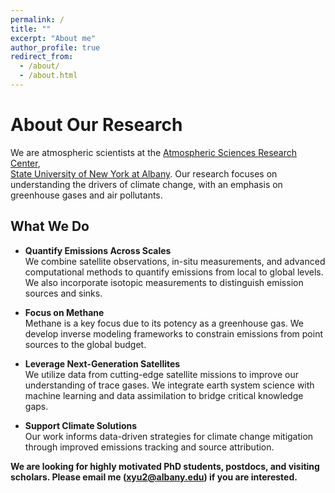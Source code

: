 ```yaml
---
permalink: /
title: ""
excerpt: "About me"
author_profile: true
redirect_from: 
  - /about/
  - /about.html
---
```


# About Our Research

We are atmospheric scientists at the [Atmospheric Sciences Research Center](https://www.albany.edu/asrc),  
[State University of New York at Albany](https://www.albany.edu/). Our research focuses on understanding the drivers of climate change, with an emphasis on greenhouse gases and air pollutants.

## What We Do

- **Quantify Emissions Across Scales**  
  We combine satellite observations, in-situ measurements, and advanced computational methods to quantify emissions from local to global levels. We also incorporate isotopic measurements to distinguish emission sources and sinks.

- **Focus on Methane**  
  Methane is a key focus due to its potency as a greenhouse gas. We develop inverse modeling frameworks to constrain emissions from point sources to the global budget.

- **Leverage Next-Generation Satellites**  
  We utilize data from cutting-edge satellite missions to improve our understanding of trace gases. We integrate earth system science with machine learning and data assimilation to bridge critical knowledge gaps.

- **Support Climate Solutions**  
  Our work informs data-driven strategies for climate change mitigation through improved emissions tracking and source attribution.

**We are looking for highly motivated PhD students, postdocs, and visiting scholars. Please email me (xyu2@albany.edu) if you are interested.**
